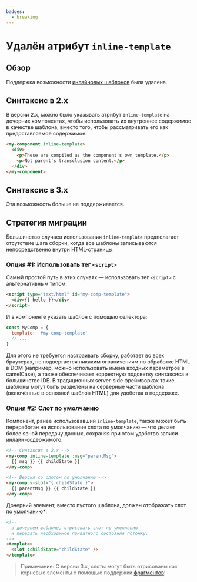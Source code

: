 ```yaml
---
badges:
  - breaking
---
```


# Удалён атрибут `inline-template` <MigrationBadges :badges="$frontmatter.badges" />

## Обзор

Поддержка возможности [инлайновых шаблонов](https://ru.vuejs.org/v2/guide/components-edge-cases.html#Inline-Templates) была удалена.

## Синтаксис в 2.x

В версии 2.x, можно было указывать атрибут `inline-template` на дочерних компонентах, чтобы использовать их внутреннее содержимое в качестве шаблона, вместо того, чтобы рассматривать его как предоставляемое содержимое.

```html
<my-component inline-template>
  <div>
    <p>These are compiled as the component's own template.</p>
    <p>Not parent's transclusion content.</p>
  </div>
</my-component>
```

## Синтаксис в 3.x

Эта возможность больше не поддерживается.

## Стратегия миграции

Большинство случаев использования `inline-template` предполагает отсутствие шага сборки, когда все шаблоны записываются непосредственно внутри HTML-страницы.

### Опция #1: Использовать тег `<script>`

Самый простой путь в этих случаях — использовать тег `<script>` с альтернативным типом:

```html
<script type="text/html" id="my-comp-template">
  <div>{{ hello }}</div>
</script>
```

И в компоненте указать шаблон с помощью селектора:

```js
const MyComp = {
  template: '#my-comp-template'
  // ...
}
```

Для этого не требуется настраивать сборку, работает во всех браузерах, не подвергается никаким ограничениям по обработке HTML в DOM (например, можно использовать имена входных параметров в camelCase), а также обеспечивает корректную подсветку синтаксиса в большинстве IDE. В традиционных server-side фреймворках такие шаблоны могут быть разделены на серверные части шаблона (включённые в основной шаблон HTML) для удобства в поддержке.

### Опция #2: Слот по умолчанию

Компонент, ранее использовавший `inline-template`, также может быть переработан на использование слота по умолчанию — что делает более явной передачу данных, сохраняя при этом удобство записи инлайн-содержимого:

```html
<!-- Синтаксис в 2.x -->
<my-comp inline-template :msg="parentMsg">
  {{ msg }} {{ childState }}
</my-comp>

<!-- Версия со слотом по умолчанию -->
<my-comp v-slot="{ childState }">
  {{ parentMsg }} {{ childState }}
</my-comp>
```

Дочерний элемент, вместо пустого шаблона, должен отображать слот по умолчанию\*:

```html
<!--
  в дочернем шаблоне, отрисовать слот по умолчанию
  и передать необходимое приватного состояния потомку.
-->
<template>
  <slot :childState="childState" />
</template>
```

> Примечание: С версии 3.x, слоты могут быть отрисованы как корневые элементы с помощью поддержки [фрагментов](fragments.md)!
